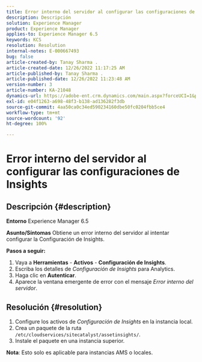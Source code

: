```yaml
---
title: Error interno del servidor al configurar las configuraciones de Insights
description: Descripción
solution: Experience Manager
product: Experience Manager
applies-to: Experience Manager 6.5
keywords: KCS
resolution: Resolution
internal-notes: E-000667493
bug: false
article-created-by: Tanay Sharma .
article-created-date: 12/26/2022 11:17:25 AM
article-published-by: Tanay Sharma .
article-published-date: 12/26/2022 11:23:48 AM
version-number: 3
article-number: KA-21048
dynamics-url: https://adobe-ent.crm.dynamics.com/main.aspx?forceUCI=1&pagetype=entityrecord&etn=knowledgearticle&id=fa82b0dd-0e85-ed11-81ac-6045bd006239
exl-id: e04f1263-a698-48f3-b138-ad136282f3db
source-git-commit: 4aa50ca0c34ed590234160dbe50fc0204fbb5ce4
workflow-type: tm+mt
source-wordcount: '92'
ht-degree: 100%

---
```


# Error interno del servidor al configurar las configuraciones de Insights

## Descripción {#description}

<b>Entorno</b>
Experience Manager 6.5


<b>Asunto/Síntomas</b>
Obtiene un error interno del servidor al intentar configurar la Configuración de Insights.

<b>Pasos a seguir:</b>

1. Vaya a <b>Herramientas</b> - <b>Activos</b> - <b>Configuración de Insights</b>.
2. Escriba los detalles de *Configuración de Insights* para Analytics.
3. Haga clic en <b>Autenticar</b>.
4. Aparece la ventana emergente de error con el mensaje *Error interno del servidor*.



## Resolución {#resolution}


1. Configure los activos de *Configuración de Insights* en la instancia local.
2. Crea un paquete de la ruta `/etc/cloudservices/sitecatalyst/assetinsights/`.
3. Instale el paquete en una instancia superior.


<b>Nota</b>: Esto solo es aplicable para instancias AMS o locales.
